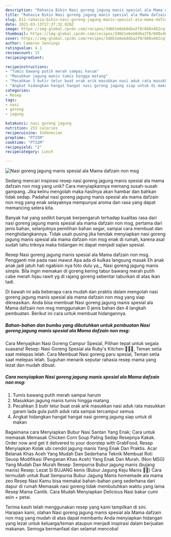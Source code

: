 ```yaml
---
description: "Rahasia Bikin Nasi goreng jagung manis spesial ala Mama dafzain non msg, Lezat"
title: "Rahasia Bikin Nasi goreng jagung manis spesial ala Mama dafzain non msg, Lezat"
slug: 611-rahasia-bikin-nasi-goreng-jagung-manis-spesial-ala-mama-dafzain-non-msg-lezat
date: 2021-03-13T17:37:32.028Z
image: https://img-global.cpcdn.com/recipes/3d6b1e6eb8dba2f0/680x482cq70/nasi-goreng-jagung-manis-spesial-ala-mama-dafzain-non-msg-foto-resep-utama.jpg
thumbnail: https://img-global.cpcdn.com/recipes/3d6b1e6eb8dba2f0/680x482cq70/nasi-goreng-jagung-manis-spesial-ala-mama-dafzain-non-msg-foto-resep-utama.jpg
cover: https://img-global.cpcdn.com/recipes/3d6b1e6eb8dba2f0/680x482cq70/nasi-goreng-jagung-manis-spesial-ala-mama-dafzain-non-msg-foto-resep-utama.jpg
author: Cameron Jennings
ratingvalue: 4.1
reviewcount: 15
recipeingredient:

recipeinstructions:
- "Tumis bawang putih merah sampai harum"
- "Masukkan jagung manis tumis hingga matang"
- "Pecahkan 3 butir telur buat orak arik masukkan nasi aduk rata masukkan garam lada gula putih aduk rata sampai tercampur semua"
- "Angkat hidangkan hangat hangat nasi goreng jagung siap untuk di makan"
categories:
- Resep
tags:
- nasi
- goreng
- jagung

katakunci: nasi goreng jagung 
nutrition: 253 calories
recipecuisine: Indonesian
preptime: "PT25M"
cooktime: "PT32M"
recipeyield: "2"
recipecategory: Lunch

---
```



![Nasi goreng jagung manis spesial ala Mama dafzain non msg](https://img-global.cpcdn.com/recipes/3d6b1e6eb8dba2f0/680x482cq70/nasi-goreng-jagung-manis-spesial-ala-mama-dafzain-non-msg-foto-resep-utama.jpg)

Sedang mencari inspirasi resep nasi goreng jagung manis spesial ala mama dafzain non msg yang unik? Cara menyiapkannya memang susah-susah gampang. Jika keliru mengolah maka hasilnya akan hambar dan bahkan tidak sedap. Padahal nasi goreng jagung manis spesial ala mama dafzain non msg yang enak selayaknya mempunyai aroma dan rasa yang dapat memancing selera kita.

Banyak hal yang sedikit banyak berpengaruh terhadap kualitas rasa dari nasi goreng jagung manis spesial ala mama dafzain non msg, pertama dari jenis bahan, selanjutnya pemilihan bahan segar, sampai cara membuat dan menghidangkannya. Tidak usah pusing jika hendak menyiapkan nasi goreng jagung manis spesial ala mama dafzain non msg enak di rumah, karena asal sudah tahu triknya maka hidangan ini dapat menjadi sajian spesial.

Resep Nasi goreng jagung manis spesial ala Mama dafzain non msg. Pengganti mie pada nasi mawut Apa ada di kulkas langsung masak Eh anak anak jadi jatuh hati ngabisin nya foto dulu ya,,, Nasi goreng jagung manis simple. Bila ingin memakan di goreng kering tabur bawang merah putih cabe merah hijau rawit yg di rajang goreng sebentar taburkan di atas ikan tadi.


Di bawah ini ada beberapa cara mudah dan praktis dalam mengolah nasi goreng jagung manis spesial ala mama dafzain non msg yang siap dikreasikan. Anda bisa membuat Nasi goreng jagung manis spesial ala Mama dafzain non msg menggunakan 0 jenis bahan dan 4 langkah pembuatan. Berikut ini cara untuk membuat hidangannya.

<!--inarticleads1-->

##### Bahan-bahan dan bumbu yang dibutuhkan untuk pembuatan Nasi goreng jagung manis spesial ala Mama dafzain non msg:



Cara Menyajikan Nasi Goreng Campur Spesial, Pilihan tepat untuk segala suasana! Resep: Nasi Goreng Spesial ala Ruby&#39;s Kitchen 👩🏻‍🍳, Teman setia saat melepas lelah. Cara Membuat Nasi goreng paru spesial, Teman setia saat melepas lelah. Suguhan menarik seputar rahasia resep mama yang lezat dan mudah dibuat. 

<!--inarticleads2-->

##### Cara menyiapkan Nasi goreng jagung manis spesial ala Mama dafzain non msg:

1. Tumis bawang putih merah sampai harum
1. Masukkan jagung manis tumis hingga matang
1. Pecahkan 3 butir telur buat orak arik masukkan nasi aduk rata masukkan garam lada gula putih aduk rata sampai tercampur semua
1. Angkat hidangkan hangat hangat nasi goreng jagung siap untuk di makan


Bagaimana cara Menyiapkan Bubur Nasi Santan Yang Enak; Cara untuk memasak Memasak Chicken Corn Soup Paling Sedap Resepnya Kakak. Order now and get it delivered to your doorstep with GrabFood. Resep Menyiapkan Kolak ubi cendol jagung manis Yang Enak Dan Praktis. Acar Belanak Khas Aceh Yang Mudah Dan Sederhana Teknik Membuat Roti Seuop Modifikasi (Penganan Khas Aceh) Yang Enak Dan Murah. (Non MSG) Yang Mudah Dan Murah Resep: Sempurna Bubur jagung manis (bujang manis) Resep: Lezat Si BUJANG kenis (Bubur Jagung Keju Manis 🌽😁) Cara termudah untuk Buat Sempurna Bubur Jagung Manis homemade ala mama zeo Resep Nasi Kamu bisa memakai bahan-bahan yang sederhana dari dapur di rumah Memasak nasi goreng tidak membutuhkan waktu yang lama Resep Mama Cantik. Cara Mudah Menyiapkan Delicious Nasi bakar cumi asin + petai. 

Terima kasih telah menggunakan resep yang kami tampilkan di sini. Harapan kami, olahan Nasi goreng jagung manis spesial ala Mama dafzain non msg yang mudah di atas dapat membantu Anda menyiapkan hidangan yang lezat untuk keluarga/teman ataupun menjadi inspirasi dalam berjualan makanan. Semoga bermanfaat dan selamat mencoba!
